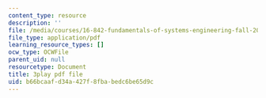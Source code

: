 ```yaml
---
content_type: resource
description: ''
file: /media/courses/16-842-fundamentals-of-systems-engineering-fall-2015/b66bcaafd34a427f8fbabedc6be65d9c_RsOCnszziDA.pdf
file_type: application/pdf
learning_resource_types: []
ocw_type: OCWFile
parent_uid: null
resourcetype: Document
title: 3play pdf file
uid: b66bcaaf-d34a-427f-8fba-bedc6be65d9c
---
```

